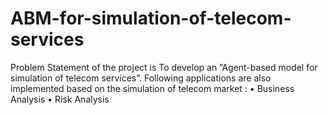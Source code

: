 # ABM-for-simulation-of-telecom-services

Problem Statement of the project is To develop an ”Agent-based model for simulation of telecom services”.
Following applications are also implemented based on the simulation of telecom
market :
• Business Analysis
• Risk Analysis
